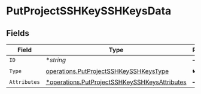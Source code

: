 # PutProjectSSHKeySSHKeysData


## Fields

| Field                                                                                                         | Type                                                                                                          | Required                                                                                                      | Description                                                                                                   |
| ------------------------------------------------------------------------------------------------------------- | ------------------------------------------------------------------------------------------------------------- | ------------------------------------------------------------------------------------------------------------- | ------------------------------------------------------------------------------------------------------------- |
| `ID`                                                                                                          | **string*                                                                                                     | :heavy_minus_sign:                                                                                            | N/A                                                                                                           |
| `Type`                                                                                                        | [operations.PutProjectSSHKeySSHKeysType](../../models/operations/putprojectsshkeysshkeystype.md)              | :heavy_check_mark:                                                                                            | N/A                                                                                                           |
| `Attributes`                                                                                                  | [*operations.PutProjectSSHKeySSHKeysAttributes](../../models/operations/putprojectsshkeysshkeysattributes.md) | :heavy_minus_sign:                                                                                            | N/A                                                                                                           |